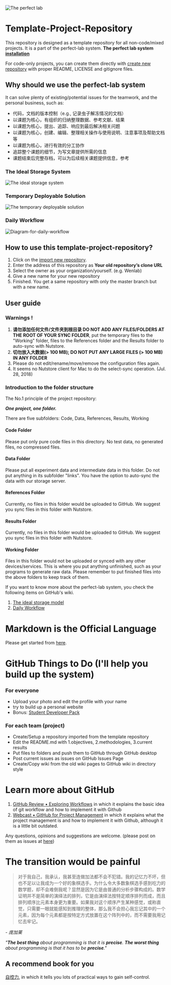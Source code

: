 ![The perfect lab](https://github.com/Wenlab/Template-Project-Repository/blob/master/System/Images/diagram-for-the-perfect-lab-system.jpg)
# Template-Project-Repository
This repository is designed as a template repository for all non-code/mixed projects. It is a part of the perfect-lab system.
**The perfect lab system [installation](https://github.com/Wenlab/Template-Project-Repository/wiki/Installation)**

For code-only projects, you can create them directly with [create new repository](https://github.com/organizations/Wenlab/repositories/new) with proper README, LICENSE and gitignore files. 

## Why should we use the perfect-lab system
It can solve plenty of existing/potential issues for the teamwork, and the personal business, such as:
- 代码，文档的版本控制（e.g., 记录虫子解冻情况的文档）
- 以课题为核心，有组织的归纳整理数据、参考文献、结果
- 以课题为核心，提出、追踪、响应到最后解决相关问题
- 以课题为核心，创建、编辑、整理相关操作与使用说明、注意事项及帮助文档等
- 以课题为核心，进行有效的分工协作
- 追踪整个课题的细节，为写文章提供所需的信息
- 课题结束后完整存档，可以为后续相关课题提供信息，参考

### The Ideal Storage System
![The ideal storage system](https://github.com/Wenlab/Template-Project-Repository/blob/master/System/Images/Diagram-for-system.jpg)

### Temporary Deployable Solution
![The temporary deployable solution](https://github.com/Wenlab/Template-Project-Repository/blob/master/System/Images/diagram-for-the-temporary-deployable-solution.jpg)

### Daily Workflow
![Diagram-for-daily-workflow](https://github.com/Wenlab/Template-Project-Repository/blob/master/System/Images/Diagram-for-daily-workflow.jpg)


## How to use this template-project-repository?
1. Click on the [import new repository](https://github.com/new/import).
2. Enter the address of this repository as **Your old repository’s clone URL**
3. Select the owner as your organization/yourself. (e.g. Wenlab)
4. Give a new name for your new repository
5. Finished. You get a same repository with only the master branch but with a new name.

## User guide
### Warnings !
1. **请勿添加任何文件/文件夹到根目录 DO NOT ADD ANY FILES/FOLDERS AT THE ROOT OF YOUR SYNC FOLDER**, put the temporary files to the "Working" folder, files to the References folder and the Results folder to auto-sync with Nutstore.
2. **切勿放入大数据(> 100 MB); DO NOT PUT ANY LARGE FILES (> 100 MB) IN ANY FOLDER**
3. Please do not edit/rename/move/remove the configuration files again.
4. It seems no Nutstore client for Mac to do the select-sync operation. (Jul. 28, 2018)

### Introduction to the folder structure
The No.1 principle of the project repository: 

_**One project, one folder.**_

There are five subfolders: Code, Data, References, Results, Working
#### Code Folder
Please put only pure code files in this directory. No test data, no generated files, no compressed files.

#### Data Folder
Please put all experiment data and intermediate data in this folder. Do not put anything in its subfolder "links".
You have the option to auto-sync the data with our storage server.

#### References Folder
Currently, no files in this folder would be uploaded to GitHub. We suggest you sync files in this folder with Nutstore.

#### Results Folder
Currently, no files in this folder would be uploaded to GitHub. We suggest you sync files in this folder with Nutstore.
#### Working Folder
Files in this folder would not be uploaded or synced with any other devices/services. This is where you put anything unfinished, such as your programs to generate raw data. Please remember to put finished files into the above folders to keep track of them.

If you want to know more about the perfect-lab system, you check the following items on GitHub's wiki.
1. [The ideal storage model](https://github.com/Wenlab/Template-Project-Repository/wiki/The-ideal-storage-model)
2. [Daily Workflow](https://github.com/Wenlab/Template-Project-Repository/wiki/Daily-Workflow)

# Markdown is the Official Language
Please get started from [here](https://github.com/Wenlab/Template-Project-Repository/wiki/Getting-started-with-Markdown).

# GitHub Things to Do (I'll help you build up the system)

### For everyone
- Upload your photo and edit the profile with your name
- try to build up a personal website
- Bonus: [Student Developer Pack](https://education.github.com/pack)

### For each team (project)
- Create/Setup a repository imported from the template repository
- Edit the README.md with 1.objectives, 2.methodologies, 3.current results
- Put files to folders and push them to GitHub through GitHub desktop
- Post current issues as issues on GitHub Issues Page
- Create/Copy wiki from the old wiki pages to GitHub wiki in directory style

# Learn more about GitHub
1. [GitHub Review • Exploring Workflows](https://www.youtube.com/watch?v=EwWZbyjDs9c&t=3056s)
in which it explains the basic idea of git workflow and how to implement it with Github
2. [Webcast • GitHub for Project Management](https://www.youtube.com/watch?v=6fByt0o4UYs&t=1671s)
in which it explains what the project management is and how to implement it with Github, although it is a little bit outdated.<br>

Any questions, opinions and suggestions are welcome. (please post on them as issues at [here](https://github.com/Wenlab/Template-Project-Repository/issues))

# The transition would be painful
> 对于我自己，我承认，我甚至连做加法都不会不犯错。我的记忆力不坏，但也不足以让我成为一个好的象棋选手。为什么令大多数象棋选手感到吃力的数学题，却不会难倒我呢？显然是因为它是由普通的分析步骤构成的。数学证明并不是简单的演绎法的排列，它是由演绎法按特定顺序排列而成，而且排列顺序比元素本身更为重要。如果我对这个顺序产生某种感觉，或称直觉，只需要一眼就能感知到推理的整体，那么我不会担心我忘记其中的一个元素，因为每个元素都是按特定方式放置在这个阵列中的，而不需要我用记忆去牢记。

_- 庞加莱_

_"**The best thing** about programming is that it is **precise**.
**The worst thing** about programming is that it has to be **precise**."_

## A recommend book for you
[自控力](https://book.douban.com/subject/10786473/), in which it tells you lots of practical ways to gain self-control.




